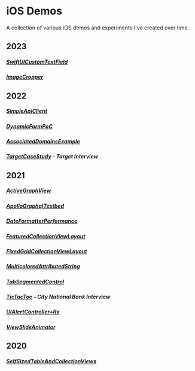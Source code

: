 # iOS Demos
A collection of various iOS demos and experiments I've created over time.

## 2023
##### [SwiftUICustomTextField](/SwiftUICustomTextField)
<!--- ##### [JCrewInterview](/JCrewInterview) - J.Crew Interview --->
##### [ImageCropper](/ImageCropper)
<!--- ##### [FoxInterview](/FoxInterview) - Fox Interview --->
<!--- ##### [TandemInterview](/TandemInterview) - Tandem Interview --->

## 2022
##### [SimpleApiClient](https://github.com/Jaron-Lowe/SimpleApiClient)
##### [DynamicFormPoC](/DynamicFormPoC)
##### [AssociatedDomainsExample](/Associated_Domains_Example)
##### [TargetCaseStudy](https://github.com/Jaron-Lowe/Target-Case-Study/tree/Changes-For-Target) - Target Interview

## 2021
##### [ActiveGraphView](/ActiveGraphView)
##### [ApolloGraphqlTestbed](/ApolloGraphqlTest)
##### [DateFormatterPerformance](/DateFormatterPerformance)
##### [FeaturedCollectionViewLayout](/FeaturedCollectionViewLayout)
##### [FixedGridCollectionViewLayout](/FixedGridCollectionViewLayout)
##### [MulticoloredAttributedString](/MulticoloredAttributedString)
##### [TabSegmentedControl](/TabSegmentedControl)
##### [TicTacToe](/TicTacToeInterview) - City National Bank Interview
##### [UIAlertController+Rx](/UIAlertController+Rx_Demo)
##### [ViewSlideAnimator](/ViewSlideAnimator)

## 2020
##### [SelfSizedTableAndCollectionViews](/SelfSizedTableAndCollectionViews)
